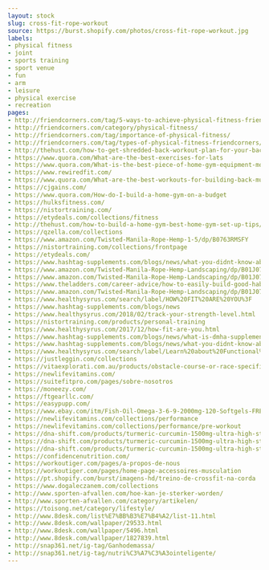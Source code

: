 ```yaml
---
layout: stock
slug: cross-fit-rope-workout
source: https://burst.shopify.com/photos/cross-fit-rope-workout.jpg
labels:
- physical fitness
- joint
- sports training
- sport venue
- fun
- arm
- leisure
- physical exercise
- recreation
pages:
- http://friendcorners.com/tag/5-ways-to-achieve-physical-fitness-friendcorners/
- http://friendcorners.com/category/physical-fitness/
- http://friendcorners.com/tag/importance-of-physical-fitness/
- http://friendcorners.com/tag/types-of-physical-fitness-friendcorners/
- http://thehust.com/how-to-get-shredded-back-workout-plan-for-your-back/
- https://www.quora.com/What-are-the-best-exercises-for-lats
- https://www.quora.com/What-is-the-best-piece-of-home-gym-equipment-most-people-would-benefit-from-considering-cost-versatility-realistic-storage-and-results
- https://www.rewiredfit.com/
- https://www.quora.com/What-are-the-best-workouts-for-building-back-muscles
- https://cjgains.com/
- https://www.quora.com/How-do-I-build-a-home-gym-on-a-budget
- https://hulksfitness.com/
- https://nistortraining.com/
- https://etydeals.com/collections/fitness
- http://thehust.com/how-to-build-a-home-gym-best-home-gym-set-up-tips/
- https://qzella.com/collections
- https://www.amazon.com/Twisted-Manila-Rope-Hemp-1-5/dp/B0763RMSFY
- https://nistortraining.com/collections/frontpage
- https://etydeals.com/
- https://www.hashtag-supplements.com/blogs/news/what-you-didnt-know-about-huperzine-a-supplement-ingredients-explained
- https://www.amazon.com/Twisted-Manila-Rope-Hemp-Landscaping/dp/B01J070QZM
- https://www.amazon.com/Twisted-Manila-Rope-Hemp-Landscaping/dp/B01J070UXK
- https://www.theladders.com/career-advice/how-to-easily-build-good-habits-4-secrets-from-research
- https://www.amazon.com/Twisted-Manila-Rope-Hemp-Landscaping/dp/B01J070MMY
- https://www.healthysyrus.com/search/label/HOW%20FIT%20ARE%20YOU%3F
- https://www.hashtag-supplements.com/blogs/news
- https://www.healthysyrus.com/2018/02/track-your-strength-level.html
- https://nistortraining.com/products/personal-training
- https://www.healthysyrus.com/2017/12/how-fit-are-you.html
- https://www.hashtag-supplements.com/blogs/news/what-is-dmha-supplements-ingredients-explained
- https://www.hashtag-supplements.com/blogs/news/what-you-didnt-know-about-beta-alanine-supplement-ingredients-explained
- https://www.healthysyrus.com/search/label/Learn%20about%20Functional%20Training
- https://justleggin.com/collections
- https://vitaexplorati.com.au/products/obstacle-course-or-race-specified-12-week-program
- https://newlifevitamins.com/
- https://suitefitpro.com/pages/sobre-nosotros
- https://moneezy.com/
- https://ftgearllc.com/
- https://easypupp.com/
- https://www.ebay.com/itm/Fish-Oil-Omega-3-6-9-2000mg-120-Softgels-FRESH-DHA-EPA-w-800-EPA-600-DHA-VIT-/222966483950
- https://newlifevitamins.com/collections/performance
- https://newlifevitamins.com/collections/performance/pre-workout
- https://dna-shift.com/products/turmeric-curcumin-1500mg-ultra-high-strength-natural-supplement-90-veg-caps-new-packaging
- https://dna-shift.com/products/turmeric-curcumin-1500mg-ultra-high-strength-natural-supplement-180-veg-caps-2x-90-veg-caps-bottles-individually-boxed
- https://dna-shift.com/products/turmeric-curcumin-1500mg-ultra-high-strength-natural-supplement-270-veg-caps-3x-90-veg-caps-bottles-individually-boxed
- https://confidencenutrition.com/
- https://workoutiger.com/pages/a-propos-de-nous
- https://workoutiger.com/pages/home-page-accessoires-musculation
- https://pt.shopify.com/burst/imagens-hd/treino-de-crossfit-na-corda
- https://www.dogaleczanem.com/collections
- http://www.sporten-afvallen.com/hoe-kan-je-sterker-worden/
- http://www.sporten-afvallen.com/category/artikelen/
- https://toisong.net/category/lifestyle/
- http://www.8desk.com/list%E7%BB%B3%E7%B4%A2/list-11.html
- http://www.8desk.com/wallpaper/29533.html
- http://www.8desk.com/wallpaper/5496.html
- http://www.8desk.com/wallpaper/1827839.html
- http://snap361.net/ig-tag/Ganhodemassa/
- http://snap361.net/ig-tag/nutri%C3%A7%C3%A3ointeligente/
---
```

